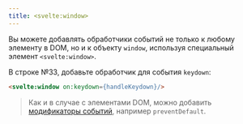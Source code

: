 ```yaml
---
title: <svelte:window>
---
```


Вы можете добавлять обработчики событий не только к любому элементу в DOM, но и к объекту `window`, используя специальный элемент `<svelte:window>`.

В строке №33, добавьте обработчик для события `keydown`:

```html
<svelte:window on:keydown={handleKeydown}/>
```

> Как и в случае с элементами DOM, можно добавить [модификаторы событий](tutorial/event-modifiers), например `preventDefault`.
